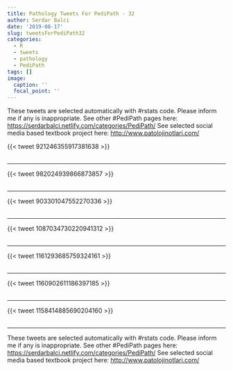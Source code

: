 ```yaml
---
title: Pathology Tweets For PediPath - 32
author: Serdar Balci
date: '2019-08-17'
slug: tweetsForPediPath32
categories:
  - R
  - tweets
  - pathology
  - PediPath
tags: []
image:
  caption: ''
  focal_point: ''
---
```



These tweets are selected automatically with #rstats code. Please inform me if any is inappropriate.
See other #PediPath pages here: https://serdarbalci.netlify.com/categories/PediPath/ 
See selected social media based textbook project here: http://www.patolojinotlari.com/

{{< tweet 921246355917381638 >}}
<br>
<br>
<hr>
{{< tweet 982024939866873857 >}}
<br>
<br>
<hr>
{{< tweet 903301047552270336 >}}
<br>
<br>
<hr>
{{< tweet 1087034730220941312 >}}
<br>
<br>
<hr>
{{< tweet 1161293685759324161 >}}
<br>
<br>
<hr>
{{< tweet 1160902611186397185 >}}
<br>
<br>
<hr>
{{< tweet 1158414885690204160 >}}
<br>
<br>
<hr>


These tweets are selected automatically with #rstats code. Please inform me if any is inappropriate.
See other #PediPath pages here: https://serdarbalci.netlify.com/categories/PediPath/ 
See selected social media based textbook project here: http://www.patolojinotlari.com/
